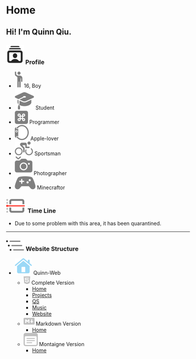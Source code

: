 <link rel="stylesheet" type="text/css" href="/css/page.css" />
<link rel="stylesheet" type="text/css" href="/css/text.css" />

# Home
## Hi! I'm Quinn Qiu.
### ![](/images/svgs/primary/person.crop.rectangle.stack.svg) Profile
- ![](/images/svgs/secondary/figure.wave.svg) 16, Boy
- ![](/images/svgs/secondary/graduationcap.fill.svg) Student
- ![](/images/svgs/secondary/command.square.fill.svg) Programmer
- ![](/images/svgs/secondary/applewatch.side.right.svg) Apple-lover
- ![](/images/svgs/secondary/figure.outdoor.cycle.svg) Sportsman
- ![](/images/svgs/secondary/camera.shutter.button.fill.svg) Photographer
- ![](/images/svgs/secondary/gamecontroller.fill.svg) Minecraftor

### ![](/images/svgs/primary/calendar.day.timeline.left.svg) Time Line
- <span class="com">Due to some problem with this area, it has been quarantined. </span>

---

### ![](/images/svgs/primary/list.bullet.indent.svg) Website Structure
- ![](/images/svgs/secondary/house.fill.svg) Quinn-Web
    - ![](/images/svgs/tertiary/html5.svg) Complete Version
	    - [Home](https://quinn0823.github.io/)
        - [Projects](https://quinn0823.github.io/projects/)
        - [QS](https://quinn0823.github.io/qs/)
        - [Music](https://quinn0823.github.io/music/)
        - [Website](https://quinn0823.github.io/website/)
    - ![](/images/svgs/tertiary/markdown.svg) Markdown Version
	    - [Home](https://quinn0823.github.io/markdown/)
    - ![](/images/svgs/tertiary/note.text.svg) Montaigne Version
	    - [Home](https://quinn0823.montaigne.io/)